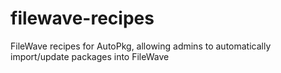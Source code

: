 # filewave-recipes
FileWave recipes for AutoPkg, allowing admins to automatically import/update packages into FileWave
